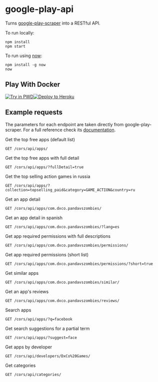 # google-play-api

Turns [google-play-scraper](https://github.com/facundoolano/google-play-scraper/) into a RESTful API.

To run locally:

```
npm install
npm start
```

To run using [now](https://zeit.co/now/):

```
npm install -g now
now
```

## Play With Docker

[![Try in PWD](https://raw.githubusercontent.com/play-with-docker/stacks/master/assets/images/button.png)](https://labs.play-with-docker.com/?stack=https://gist.githubusercontent.com/srikanthlogic/49d3dd76cf1117f775fdc5c9746cd091/raw/8593bfa6b15036616147e8f672ecb558fcf87fc6/docker-compose.yml)[![Deploy to Heroku](https://deploy-button.herokuapp.com/deploy.png)](https://deploy-button.herokuapp.com/deploy/facundoolano/google-play-api)

## Example requests

The parameters for each endpoint are taken directly from google-play-scraper. For a full reference check its [documentation](https://github.com/facundoolano/google-play-scraper/#usage).

Get the top free apps (default list)
```http
GET /cors/api/apps/
```

Get the top free apps with full detail

```http
GET /cors/api/apps/?fullDetail=true
```

Get the top selling action games in russia

```http
GET /cors/api/apps/?collection=topselling_paid&category=GAME_ACTION&country=ru
```

Get an app detail

```http
GET /cors/api/apps/com.dxco.pandavszombies/
```

Get an app detail in spanish

```http
GET /cors/api/apps/com.dxco.pandavszombies/?lang=es
```

Get app required permissions with full descriptions

```http
GET /cors/api/apps/com.dxco.pandavszombies/permissions/
```

Get app required permissions (short list)

```http
GET /cors/api/apps/com.dxco.pandavszombies/permissions/?short=true
```

Get similar apps

```http
GET /cors/api/apps/com.dxco.pandavszombies/similar/
```

Get an app's reviews

```http
GET /cors/api/apps/com.dxco.pandavszombies/reviews/
```

Search apps

```http
GET /cors/api/apps/?q=facebook
```

Get search suggestions for a partial term

```http
GET /cors/api/apps/?suggest=face
```

Get apps by developer

```http
GET /cors/api/developers/DxCo%20Games/
```

Get categories
```http
GET /cors/api/categories/
```